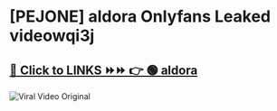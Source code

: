 
 # [PEJONE] aldora Onlyfans Leaked videowqi3j

## <h2><a href="https://clipsfans.com/aldora&ref=git">🔗 Click to LINKS ⏩⏩ 👉 🟢 aldora </a></h2>

<a href="https://clipsfans.com/aldora&ref=git" rel="nofollow" data-target="animated-image.originalLink"><img src="https://i.ibb.co.com/xMMVF88/686577567.gif" alt="Viral Video Original" style="max-width: 100%; display: inline-block;" data-target="animated-image.originalImage"></a>

